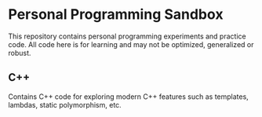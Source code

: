 # Personal Programming Sandbox
This repository contains personal programming experiments and practice code. All code here is for learning and may not be optimized, generalized or robust.

## C++
Contains C++ code for exploring modern C++ features such as templates, lambdas, static polymorphism, etc. 